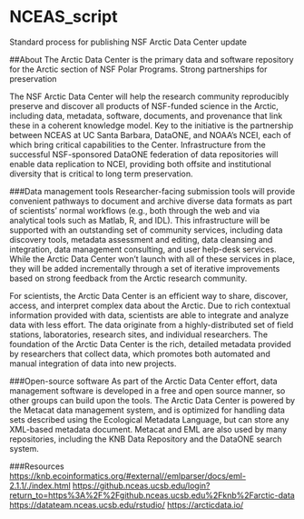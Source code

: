 # NCEAS_script
Standard process for publishing NSF Arctic Data Center update 

##About
The Arctic Data Center is the primary data and software repository for the Arctic section of NSF Polar Programs.
Strong partnerships for preservation

The NSF Arctic Data Center will help the research community reproducibly preserve and discover all products of NSF-funded science in the Arctic, including data, metadata, software, documents, and provenance that link these in a coherent knowledge model. Key to the initiative is the partnership between NCEAS at UC Santa Barbara, DataONE, and NOAA’s NCEI, each of which bring critical capabilities to the Center. Infrastructure from the successful NSF-sponsored DataONE federation of data repositories will enable data replication to NCEI, providing both offsite and institutional diversity that is critical to long term preservation.

###Data management tools
Researcher-facing submission tools will provide convenient pathways to document and archive diverse data formats as part of scientists’ normal workflows (e.g., both through the web and via analytical tools such as Matlab, R, and IDL). This infrastructure will be supported with an outstanding set of community services, including data discovery tools, metadata assessment and editing, data cleansing and integration, data management consulting, and user help-desk services. While the Arctic Data Center won’t launch with all of these services in place, they will be added incrementally through a set of iterative improvements based on strong feedback from the Arctic research community.

For scientists, the Arctic Data Center is an efficient way to share, discover, access, and interpret complex data about the Arctic. Due to rich contextual information provided with data, scientists are able to integrate and analyze data with less effort. The data originate from a highly-distributed set of field stations, laboratories, research sites, and individual researchers. The foundation of the Arctic Data Center is the rich, detailed metadata provided by researchers that collect data, which promotes both automated and manual integration of data into new projects.

###Open-source software
As part of the Arctic Data Center effort, data management software is developed in a free and open source manner, so other groups can build upon the tools. The Arctic Data Center is powered by the Metacat data management system, and is optimized for handling data sets described using the Ecological Metadata Language, but can store any XML-based metadata document. Metacat and EML are also used by many repositories, including the KNB Data Repository and the DataONE search system.

###Resources
https://knb.ecoinformatics.org/#external//emlparser/docs/eml-2.1.1/./index.html
https://github.nceas.ucsb.edu/login?return_to=https%3A%2F%2Fgithub.nceas.ucsb.edu%2Fknb%2Farctic-data
https://datateam.nceas.ucsb.edu/rstudio/
https://arcticdata.io/
